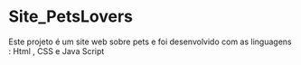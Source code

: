 # Site_PetsLovers
Este projeto é um site web sobre pets e foi desenvolvido com as linguagens : Html , CSS e Java Script 
